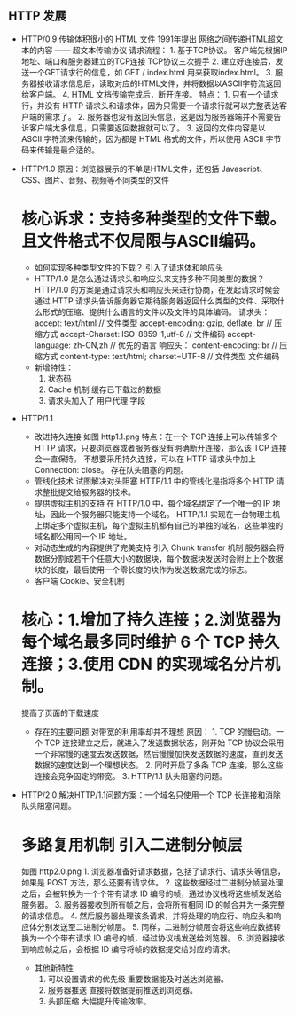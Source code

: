## HTTP 发展

- HTTP/0.9   传输体积很小的 HTML 文件
    1991年提出   网络之间传递HTML超文本的内容 —— 超文本传输协议
    请求流程：
      1. 基于TCP协议。  客户端先根据IP地址、端口和服务器建立的TCP连接  TCP协议三次握手
      2. 建立好连接后，发送一个GET请求行的信息，如 GET / index.html 用来获取index.html。
      3. 服务器接收请求信息后，读取对应的HTML文件，并将数据以ASCII字符流返回给客户端。
      4. HTML 文档传输完成后，断开连接。
    特点：
      1. 只有一个请求行，并没有 HTTP 请求头和请求体，因为只需要一个请求行就可以完整表达客户端的需求了。
      2. 服务器也没有返回头信息，这是因为服务器端并不需要告诉客户端太多信息，只需要返回数据就可以了。
      3. 返回的文件内容是以 ASCII 字符流来传输的，因为都是 HTML 格式的文件，所以使用 ASCII 字节码来传输是最合适的。

- HTTP/1.0
    原因：浏览器展示的不单是HTML文件，还包括 Javascript、CSS、图片、音频、视频等不同类型的文件
    # 核心诉求：支持多种类型的文件下载。且文件格式不仅局限与ASCII编码。
    - 如何实现多种类型文件的下载？
        引入了请求体和响应头
    - HTTP/1.0 是怎么通过请求头和响应头来支持多种不同类型的数据？
        HTTP/1.0 的方案是通过请求头和响应头来进行协商，在发起请求时候会通过 HTTP 请求头告诉服务器它期待服务器返回什么类型的文件、采取什么形式的压缩、提供什么语言的文件以及文件的具体编码。
    请求头：
        accept: text/html                   // 文件类型
        accept-encoding: gzip, deflate, br  // 压缩方式
        accept-Charset: ISO-8859-1,utf-8    // 文件编码
        accept-language: zh-CN,zh           // 优先的语言
    响应头：
        content-encoding: br                // 压缩方式
        content-type: text/html; charset=UTF-8 // 文件类型 文件编码
    - 新增特性：
        1. 状态码
        2. Cache 机制   缓存已下载过的数据
        3. 请求头加入了 用户代理 字段
- HTTP/1.1
    - 改进持久连接  如图 http1.1.png
        特点：在一个 TCP 连接上可以传输多个 HTTP 请求，只要浏览器或者服务器没有明确断开连接，那么该 TCP 连接会一直保持。
        不想要采用持久连接，可以在 HTTP 请求头中加上Connection: close。
    存在队头阻塞的问题。
    - 管线化技术  试图解决对头阻塞
        HTTP/1.1 中的管线化是指将多个 HTTP 请求整批提交给服务器的技术。
    - 提供虚拟主机的支持
        在 HTTP/1.0 中，每个域名绑定了一个唯一的 IP 地址，因此一个服务器只能支持一个域名。
        HTTP/1.1  实现在一台物理主机上绑定多个虚拟主机，每个虚拟主机都有自己的单独的域名，这些单独的域名都公用同一个 IP 地址。
    - 对动态生成的内容提供了完美支持
        引入 Chunk transfer 机制
            服务器会将数据分割成若干个任意大小的数据块，每个数据块发送时会附上上个数据块的长度，最后使用一个零长度的块作为发送数据完成的标志。
    - 客户端 Cookie、安全机制
    # 核心：1.增加了持久连接；2.浏览器为每个域名最多同时维护 6 个 TCP 持久连接；3.使用 CDN 的实现域名分片机制。
    提高了页面的下载速度
    - 存在的主要问题
        对带宽的利用率却并不理想
        原因：
          1. TCP 的慢启动。一个 TCP 连接建立之后，就进入了发送数据状态，刚开始 TCP 协议会采用一个非常慢的速度去发送数据，然后慢慢加快发送数据的速度，直到发送数据的速度达到一个理想状态。
          2. 同时开启了多条 TCP 连接，那么这些连接会竞争固定的带宽。
          3. HTTP/1.1 队头阻塞的问题。
- HTTP/2.0
    解决HTTP/1.1问题方案：一个域名只使用一个 TCP 长连接和消除队头阻塞问题。
    # 多路复用机制   引入二进制分帧层
    如图 http2.0.png
      1. 浏览器准备好请求数据，包括了请求行、请求头等信息，如果是 POST 方法，那么还要有请求体。
      2. 这些数据经过二进制分帧层处理之后，会被转换为一个个带有请求 ID 编号的帧，通过协议栈将这些帧发送给服务器。
      3. 服务器接收到所有帧之后，会将所有相同 ID 的帧合并为一条完整的请求信息。
      4. 然后服务器处理该条请求，并将处理的响应行、响应头和响应体分别发送至二进制分帧层。
      5. 同样，二进制分帧层会将这些响应数据转换为一个个带有请求 ID 编号的帧，经过协议栈发送给浏览器。
      6. 浏览器接收到响应帧之后，会根据 ID 编号将帧的数据提交给对应的请求。
    - 其他新特性
        1. 可以设置请求的优先级   重要数据能及时送达浏览器。
        2. 服务器推送        直接将数据提前推送到浏览器。
        3. 头部压缩          大幅提升传输效率。
